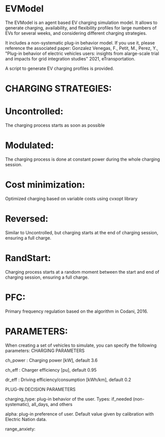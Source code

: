# EVModel
The EVModel is an agent based EV charging simulation model. It allows to generate charging, availability,
and flexibility profiles for large numbers of EVs for several weeks, and considering different charging strategies.

It includes a non-systematic plug-in behavior model. If you use it, please reference the associated paper: Gonzalez Venegas, F., Petit, M., Perez, Y., "Plug-in behavior of electric vehicles users: insights from alarge-scale trial and impacts for grid integration studies" 2021, eTransportation.

A script to generate EV charging profiles is provided.

# CHARGING STRATEGIES:

# Uncontrolled:
The charging process starts as soon as possible

# Modulated:
The charging process is done at constant power during the whole charging session.

# Cost minimization:
Optimized charging based on variable costs using cvxopt library

# Reversed:
Similar to Uncontrolled, but charging starts at the end of charging session, ensuring a full charge.

# RandStart:
Charging process starts at a random moment between the start and end of charging session, ensuring a full charge.

# PFC: 
Primary frequency regulation based on the algorithm in Codani, 2016.


# PARAMETERS:
When creating a set of vehicles to simulate, you can specify the following parameters:
CHARGING PARAMETERS

ch_power : Charging power [kW], default 3.6

ch_eff : Charger efficiency [pu], default 0.95 

dr_eff : Driving efficiency/consumption [kWh/km], default 0.2

PLUG-IN DECISION PARAMETERS

charging_type: plug-in behavior of the user. Types: if_needed (non-systematic), all_days, and others

alpha: plug-in preference of user. Default value given by calibration with Electric Nation data.

range_anxiety: 
